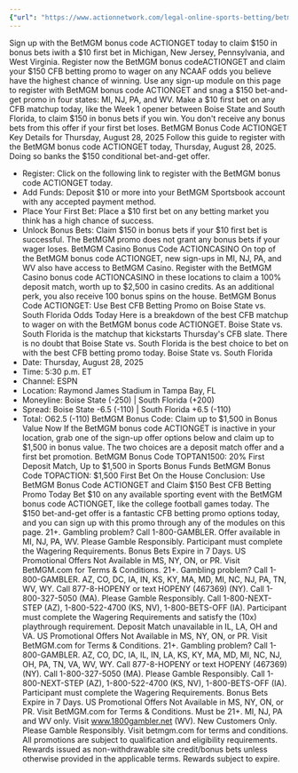```yaml
---
{"url": "https://www.actionnetwork.com/legal-online-sports-betting/betmgm-bonus-code-actionget-claim-150-in-bonus-bets-for-ncaaf-games-from-best-cfb-betting-promo-in-mi-nj-and-pa", "title": "BetMGM Bonus Code ACTIONGET: Claim $150 in Bonus Bets for NCAAF Games from Best CFB Betting Promo in MI, NJ, and PA", "published": "2025-08-28T19:40:49.000Z", "source": "actionnetwork.com", "ingested": "2025-09-27"}
---
```


Sign up with the BetMGM bonus code ACTIONGET today to claim $150 in bonus bets iwith a $10 first bet in Michigan, New Jersey, Pennsylvania, and West Virginia. Register now the BetMGM bonus codeACTIONGET and claim your $150 CFB betting promo to wager on any NCAAF odds you believe have the highest chance of winning.
Use any sign-up module on this page to register with BetMGM bonus code ACTIONGET and snag a $150 bet-and-get promo in four states: MI, NJ, PA, and WV. Make a $10 first bet on any CFB matchup today, like the Week 1 opener between Boise State and South Florida, to claim $150 in bonus bets if you win. You don't receive any bonus bets from this offer if your first bet loses.
BetMGM Bonus Code ACTIONGET Key Details for Thursday, August 28, 2025
Follow this guide to register with the BetMGM bonus code ACTIONGET today, Thursday, August 28, 2025. Doing so banks the $150 conditional bet-and-get offer.
- Register: Click on the following link to register with the BetMGM bonus code ACTIONGET today.
- Add Funds: Deposit $10 or more into your BetMGM Sportsbook account with any accepted payment method.
- Place Your First Bet: Place a $10 first bet on any betting market you think has a high chance of success.
- Unlock Bonus Bets: Claim $150 in bonus bets if your $10 first bet is successful. The BetMGM promo does not grant any bonus bets if your wager loses.
BetMGM Casino Bonus Code ACTIONCASINO
On top of the BetMGM bonus code ACTIONGET, new sign-ups in MI, NJ, PA, and WV also have access to BetMGM Casino. Register with the BetMGM Casino bonus code ACTIONCASINO in these locations to claim a 100% deposit match, worth up to $2,500 in casino credits. As an additional perk, you also receive 100 bonus spins on the house.
BetMGM Bonus Code ACTIONGET: Use Best CFB Betting Promo on Boise State vs. South Florida Odds Today
Here is a breakdown of the best CFB matchup to wager on with the BetMGM bonus code ACTIONGET. Boise State vs. South Florida is the matchup that kickstarts Thursday's CFB slate. There is no doubt that Boise State vs. South Florida is the best choice to bet on with the best CFB betting promo today.
Boise State vs. South Florida
- Date: Thursday, August 28, 2025
- Time: 5:30 p.m. ET
- Channel: ESPN
- Location: Raymond James Stadium in Tampa Bay, FL
- Moneyline: Boise State (-250) | South Florida (+200)
- Spread: Boise State -6.5 (-110) | South Florida +6.5 (-110)
- Total: O62.5 (-110)
BetMGM Bonus Code: Claim up to $1,500 in Bonus Value Now
If the BetMGM bonus code ACTIONGET is inactive in your location, grab one of the sign-up offer options below and claim up to $1,500 in bonus value. The two choices are a deposit match offer and a first bet promotion.
BetMGM Bonus Code TOPTAN1500: 20% First Deposit Match, Up to $1,500 in Sports Bonus Funds
BetMGM Bonus Code TOPACTION: $1,500 First Bet On the House
Conclusion: Use BetMGM Bonus Code ACTIONGET and Claim $150 Best CFB Betting Promo Today
Bet $10 on any available sporting event with the BetMGM bonus code ACTIONGET, like the college football games today. The $150 bet-and-get offer is a fantastic CFB betting promo options today, and you can sign up with this promo through any of the modules on this page.
21+. Gambling problem? Call 1-800-GAMBLER. Offer available in MI, NJ, PA, WV. Please Gamble Responsibly. Participant must complete the Wagering Requirements. Bonus Bets Expire in 7 Days. US Promotional Offers Not Available in MS, NY, ON, or PR. Visit BetMGM.com for Terms & Conditions.
21+. Gambling problem? Call 1-800-GAMBLER. AZ, CO, DC, IA, IN, KS, KY, MA, MD, MI, NC, NJ, PA, TN, WV, WY. Call 877-8-HOPENY or text HOPENY (467369) (NY). Call 1-800-327-5050 (MA). Please Gamble Responsibly. Call 1-800-NEXT-STEP (AZ), 1-800-522-4700 (KS, NV), 1-800-BETS-OFF (IA). Participant must complete the Wagering Requirements and satisfy the (10x) playthrough requirement. Deposit Match unavailable in IL, LA, OH and VA. US Promotional Offers Not Available in MS, NY, ON, or PR. Visit BetMGM.com for Terms & Conditions.
21+. Gambling problem? Call 1-800-GAMBLER. AZ, CO, DC, IA, IL, IN, LA, KS, KY, MA, MD, MI, NC, NJ, OH, PA, TN, VA, WV, WY. Call 877-8-HOPENY or text HOPENY (467369) (NY). Call 1-800-327-5050 (MA). Please Gamble Responsibly. Call 1-800-NEXT-STEP (AZ), 1-800-522-4700 (KS, NV), 1-800-BETS-OFF (IA). Participant must complete the Wagering Requirements. Bonus Bets Expire in 7 Days. US Promotional Offers Not Available in MS, NY, ON, or PR. Visit BetMGM.com for Terms & Conditions.
Must be 21+. MI, NJ, PA and WV only. Visit www.1800gambler.net (WV). New Customers Only. Please Gamble Responsibly. Visit betmgm.com for terms and conditions. All promotions are subject to qualification and eligibility requirements. Rewards issued as non-withdrawable site credit/bonus bets unless otherwise provided in the applicable terms. Rewards subject to expire.